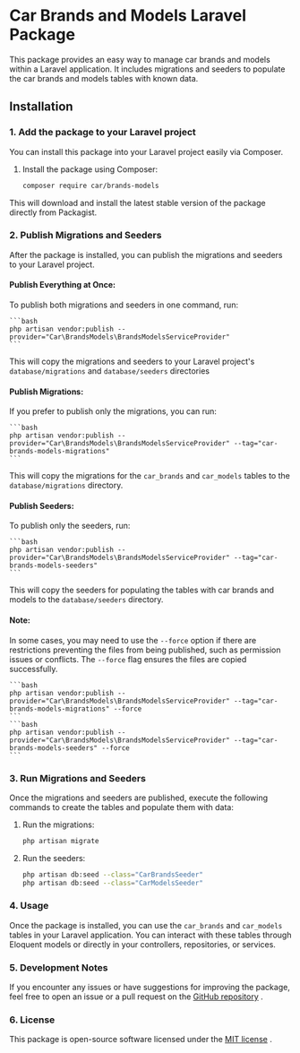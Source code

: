 # Car Brands and Models Laravel Package

This package provides an easy way to manage car brands and models within a Laravel application. It includes migrations and seeders to populate the car brands and models tables with known data.

## Installation

### 1. Add the package to your Laravel project

You can install this package into your Laravel project easily via Composer.

1. Install the package using Composer:

    ```bash
    composer require car/brands-models
    ```

This will download and install the latest stable version of the package directly from Packagist.

### 2. Publish Migrations and Seeders

After the package is installed, you can publish the migrations and seeders to your Laravel project.

#### Publish Everything at Once:
To publish both migrations and seeders in one command, run:

    ```bash
    php artisan vendor:publish --provider="Car\BrandsModels\BrandsModelsServiceProvider"
    ```

This will copy the migrations and seeders to your Laravel project's `database/migrations` and `database/seeders` directories

#### Publish Migrations:

If you prefer to publish only the migrations, you can run:
    
    ```bash
    php artisan vendor:publish --provider="Car\BrandsModels\BrandsModelsServiceProvider" --tag="car-brands-models-migrations"
    ```

This will copy the migrations for the `car_brands` and `car_models` tables to the `database/migrations` directory.

#### Publish Seeders:

To publish only the seeders, run:

    ```bash
    php artisan vendor:publish --provider="Car\BrandsModels\BrandsModelsServiceProvider" --tag="car-brands-models-seeders"
    ```

This will copy the seeders for populating the tables with car brands and models to the `database/seeders` directory.

#### Note:

In some cases, you may need to use the `--force` option if there are restrictions preventing the files from being published, such as permission issues or conflicts. The `--force` flag ensures the files are copied successfully.

    ```bash
    php artisan vendor:publish --provider="Car\BrandsModels\BrandsModelsServiceProvider" --tag="car-brands-models-migrations" --force
    ```
    ```bash
    php artisan vendor:publish --provider="Car\BrandsModels\BrandsModelsServiceProvider" --tag="car-brands-models-seeders" --force
    ```

### 3. Run Migrations and Seeders

Once the migrations and seeders are published, execute the following commands to create the tables and populate them with data:

1. Run the migrations:

    ```bash
    php artisan migrate
    ```

2. Run the seeders:

    ```bash
    php artisan db:seed --class="CarBrandsSeeder"
    php artisan db:seed --class="CarModelsSeeder"
    ```

### 4. Usage

Once the package is installed, you can use the `car_brands` and `car_models` tables in your Laravel application. You can interact with these tables through Eloquent models or directly in your controllers, repositories, or services.

### 5. Development Notes

If you encounter any issues or have suggestions for improving the package, feel free to open an issue or a pull request on the [GitHub repository](https://github.com/williamspinheiro/car-brands-models)
.

### 6. License

This package is open-source software licensed under the [MIT license](https://opensource.org/licenses/MIT)
.